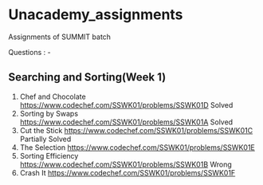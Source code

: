 # Unacademy_assignments

Assignments of SUMMIT batch

Questions : -

## Searching and Sorting(Week 1)

1. Chef and Chocolate https://www.codechef.com/SSWK01/problems/SSWK01D Solved
2. Sorting by Swaps https://www.codechef.com/SSWK01/problems/SSWK01A Solved
3. Cut the Stick https://www.codechef.com/SSWK01/problems/SSWK01C Partially Solved
4. The Selection https://www.codechef.com/SSWK01/problems/SSWK01E
5. Sorting Efficiency https://www.codechef.com/SSWK01/problems/SSWK01B Wrong
6. Crash It https://www.codechef.com/SSWK01/problems/SSWK01F
